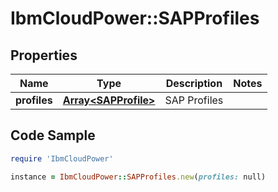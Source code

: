 # IbmCloudPower::SAPProfiles

## Properties

Name | Type | Description | Notes
------------ | ------------- | ------------- | -------------
**profiles** | [**Array&lt;SAPProfile&gt;**](SAPProfile.md) | SAP Profiles | 

## Code Sample

```ruby
require 'IbmCloudPower'

instance = IbmCloudPower::SAPProfiles.new(profiles: null)
```


